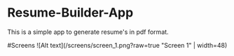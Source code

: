 # Resume-Builder-App
This is a simple app to generate resume's in pdf format.

#Screens
![Alt text](/screens/screen_1.png?raw=true "Screen 1" |  width=48)
